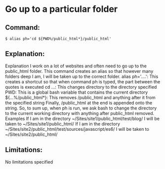 # Go up to a particular folder

## Command:
```
$ alias ph='cd ${PWD%/public_html*}/public_html'
```

## Explanation:
Explanation
I work on a lot of websites and often need to go up to the public_html folder.
This command creates an alias so that however many folders deep I am, I will be taken up to the correct folder.
alias ph='....': This creates a shortcut so that when command ph is typed, the part between the quotes is executed
cd ...: This changes directory to the directory specified
PWD: This is a global bash variable that contains the current directory
${...%/public_html*}: This removes /public_html and anything after it from the specified string
Finally, /public_html at the end is appended onto the string.
So, to sum up, when ph is run, we ask bash to change the directory to the current working directory with anything after public_html removed.
Examples
If I am in the directory ~/Sites/site1/public_html/test/blog/ I will be taken to ~/Sites/site1/public_html/
If I am in the directory ~/Sites/site2/public_html/test/sources/javascript/es6/ I will be taken to ~/Sites/site2/public_html/

## Limitations:
No limitations specified

